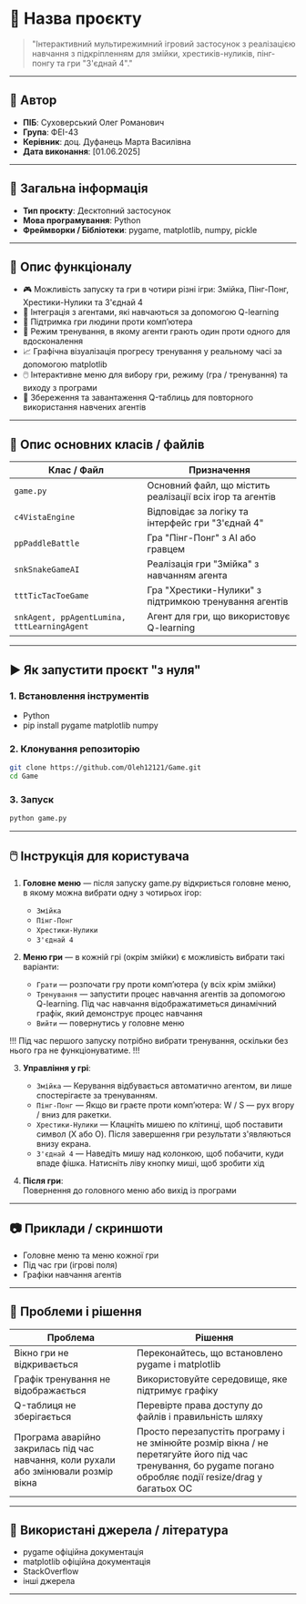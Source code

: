 
# 📘 Назва проєкту

> "Інтерактивний мультирежимний ігровий застосунок з реалізацією навчання з підкріпленням для змійки, хрестиків-нуликів, пінг-понгу та гри "З'єднай 4"."

---

## 👤 Автор

- **ПІБ**: Суховерський Олег Романович
- **Група**: ФЕІ-43
- **Керівник**: доц. Дуфанець Марта Василівна
- **Дата виконання**: [01.06.2025]

---

## 📌 Загальна інформація

- **Тип проєкту**: Десктопний застосунок
- **Мова програмування**: Python
- **Фреймворки / Бібліотеки**: pygame, matplotlib, numpy, pickle

---

## 🧠 Опис функціоналу

- 🎮 Можливість запуску та гри в чотири різні ігри: Змійка, Пінг-Понг, Хрестики-Нулики та З'єднай 4
- 🤖 Інтеграція з агентами, які навчаються за допомогою Q-learning
- 👤 Підтримка гри людини проти комп’ютера
- 🧪 Режим тренування, в якому агенти грають один проти одного для вдосконалення
- 📈 Графічна візуалізація прогресу тренування у реальному часі за допомогою matplotlib
- 🖱️ Інтерактивне меню для вибору гри, режиму (гра / тренування) та виходу з програми
- 💾 Збереження та завантаження Q-таблиць для повторного використання навчених агентів

---

## 🧱 Опис основних класів / файлів

| Клас / Файл     | Призначення |
|----------------|-------------|
| `game.py`      | Основний файл, що містить реалізації всіх ігор та агентів |
| `c4VistaEngine`    | Відповідає за логіку та інтерфейс гри "З'єднай 4" |
| `ppPaddleBattle` | Гра "Пінг-Понг" з AI або гравцем |
| `snkSnakeGameAI` | Реалізація гри "Змійка" з навчанням агента |
| `tttTicTacToeGame` | Гра "Хрестики-Нулики" з підтримкою тренування агентів |
| `snkAgent, ppAgentLumina, tttLearningAgent` | Агент для гри, що використовує Q-learning |

---

## ▶️ Як запустити проєкт "з нуля"

### 1. Встановлення інструментів

- Python
- pip install pygame matplotlib numpy

### 2. Клонування репозиторію

```bash
git clone https://github.com/Oleh12121/Game.git
cd Game
```

### 3. Запуск

```bash
python game.py

```

---

## 🖱️ Інструкція для користувача

1. **Головне меню** — після запуску game.py відкриється головне меню, в якому можна вибрати одну з чотирьох ігор:
   - `Змійка`
   - `Пінг-Понг` 
   - `Хрестики-Нулики`
   - `З'єднай 4`

2. **Меню гри** — в кожній грі (окрім змійки) є можливість вибрати такі варіанти: 
    - `Грати` — розпочати гру проти комп’ютера (у всіх крім змійки)
    - `Тренування` — запустити процес навчання агентів за допомогою Q-learning. Під час навчання відображатиметься динамічний графік, який демонструє процес навчання
    - `Вийти` — повернутись у головне меню

!!! Під час першого запуску потрібно вибрати тренування, оскільки без нього гра не функціонуватиме. !!!

3. **Управління у грі**:
   - `Змійка` — Керування відбувається автоматично агентом, ви лише спостерігаєте за тренуванням.
   - `Пінг-Понг` — Якщо ви граєте проти комп’ютера: W / S — рух вгору / вниз для ракетки.
   - `Хрестики-Нулики` — Клацніть мишею по клітинці, щоб поставити символ (X або O). Після завершення гри результати з'являються внизу екрана.
   - `З'єднай 4` — Наведіть мишу над колонкою, щоб побачити, куди впаде фішка. Натисніть ліву кнопку миші, щоб зробити хід

4. **Після гри**:   
Повернення до головного меню або вихід із програми

---

## 📷 Приклади / скриншоти

- Головне меню та меню кожної гри
- Під час гри (ігрові поля)
- Графіки навчання агентів

---

## 🧪 Проблеми і рішення

| Проблема              | Рішення                            |
|----------------------|------------------------------------|
| Вікно гри не відкривається | Переконайтесь, що встановлено pygame і matplotlib |
| Графік тренування не відображається | 	Використовуйте середовище, яке підтримує графіку | 
| Q-таблиця не зберігається	| Перевірте права доступу до файлів і правильність шляху |
|  Програма аварійно закрилась під час навчання, коли рухали або змінювали розмір вікна | Просто перезапустіть програму і не змінюйте розмір вікна / не перетягуйте його під час тренування, бо pygame погано обробляє події resize/drag у багатьох ОС |

---

## 🧾 Використані джерела / література

- pygame офіційна документація
- matplotlib офіційна документація
- StackOverflow
- інші джерела

---
